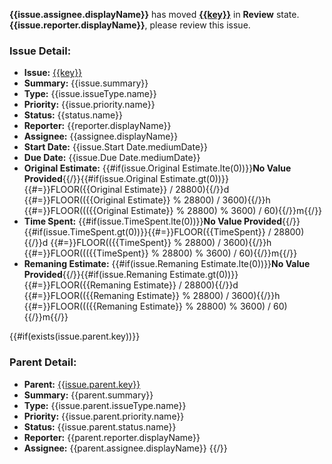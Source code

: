 **{{issue.assignee.displayName}}** has moved **[{{key}}]({{url}})** in **Review** state.
**{{issue.reporter.displayName}}**, please review this issue.

### Issue Detail:
- **Issue:** [{{key}}]({{url}})
- **Summary:** {{issue.summary}}
- **Type:** {{issue.issueType.name}}
- **Priority:** {{issue.priority.name}}
- **Status:** {{status.name}}
- **Reporter:** {{reporter.displayName}}
- **Assignee:** {{assignee.displayName}}
- **Start Date:** {{issue.Start Date.mediumDate}}
- **Due Date:** {{issue.Due Date.mediumDate}}
- **Original Estimate:** {{#if(issue.Original Estimate.lte(0))}}**No Value Provided**{{/}}{{#if(issue.Original Estimate.gt(0))}}{{#=}}FLOOR({{Original Estimate}} / 28800){{/}}d {{#=}}FLOOR(({{Original Estimate}} % 28800) / 3600){{/}}h {{#=}}FLOOR((({{Original Estimate}} % 28800) % 3600) / 60){{/}}m{{/}}
- **Time Spent:** {{#if(issue.TimeSpent.lte(0))}}**No Value Provided**{{/}}{{#if(issue.TimeSpent.gt(0))}}{{#=}}FLOOR({{TimeSpent}} / 28800){{/}}d {{#=}}FLOOR(({{TimeSpent}} % 28800) / 3600){{/}}h {{#=}}FLOOR((({{TimeSpent}} % 28800) % 3600) / 60){{/}}m{{/}}
- **Remaning Estimate:** {{#if(issue.Remaning Estimate.lte(0))}}**No Value Provided**{{/}}{{#if(issue.Remaning Estimate.gt(0))}}{{#=}}FLOOR({{Remaning Estimate}} / 28800){{/}}d {{#=}}FLOOR(({{Remaning Estimate}} % 28800) / 3600){{/}}h {{#=}}FLOOR((({{Remaning Estimate}} % 28800) % 3600) / 60){{/}}m{{/}}

{{#if(exists(issue.parent.key))}}
### Parent Detail:
- **Parent:** [{{issue.parent.key}}]({{issue.parent.url}})
- **Summary:** {{parent.summary}}
- **Type:** {{issue.parent.issueType.name}}
- **Priority:** {{issue.parent.priority.name}}
- **Status:** {{issue.parent.status.name}}
- **Reporter:** {{parent.reporter.displayName}}
- **Assignee:** {{parent.assignee.displayName}}
{{/}}